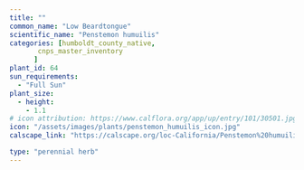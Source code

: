 ```yaml
---
title: ""
common_name: "Low Beardtongue"
scientific_name: "Penstemon humuilis"
categories: [humboldt_county_native,
       cnps_master_inventory
      ]
plant_id: 64
sun_requirements:
  - "Full Sun"
plant_size:
  - height: 
    - 1.1
# icon attribution: https://www.calflora.org/app/up/entry/101/30501.jpg 
icon: "/assets/images/plants/penstemon_humuilis_icon.jpg"
calscape_link: "https://calscape.org/loc-California/Penstemon%20humuilis(%20)"

type: "perennial herb"
---
```



